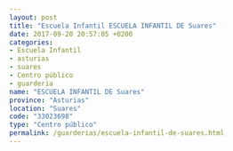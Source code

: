 ```yaml
---
layout: post
title: "Escuela Infantil ESCUELA INFANTIL DE Suares"
date: 2017-09-20 20:57:05 +0200
categories:
- Escuela Infantil
- asturias
- suares
- Centro público
- guarderia
name: "ESCUELA INFANTIL DE Suares"
province: "Asturias"
location: "Suares"
code: "33023698"
type: "Centro público"
permalink: /guarderias/escuela-infantil-de-suares.html
---
```

